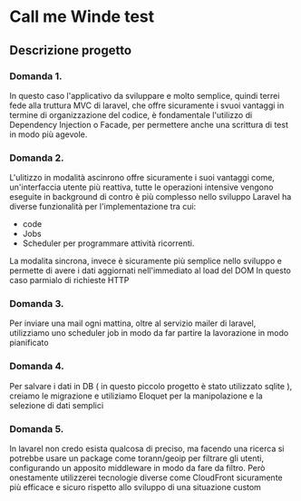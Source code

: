 # Call me Winde test

## Descrizione progetto

### Domanda 1.
In questo caso l'applicativo da sviluppare e molto semplice, quindi terrei fede alla truttura MVC di laravel, che offre sicuramente i svuoi vantaggi in termine di organizzazione del codice, è fondamentale l'utilizzo di Dependency Injection o Facade, per permettere anche una scrittura di test in modo più agevole.

### Domanda 2.
L'ulitizzo in modalità ascinrono offre sicuramente i suoi vantaggi come, un'interfaccia utente più reattiva, tutte le operazioni intensive vengono eseguite in background di contro è più complesso nello sviluppo
Laravel ha diverse funzionalità per l'implementazione tra cui:
- code
- Jobs 
- Scheduler per programmare attività ricorrenti.

La modalita sincrona, invece è sicuramente più semplice nello sviluppo e permette di avere i dati aggiornati nell'immediato al load del DOM
In questo caso parmialo di richieste HTTP

### Domanda 3.
Per inviare una mail ogni mattina, oltre al servizio mailer di laravel, utilizziamo uno scheduler job in modo da far partire la lavorazione in modo pianificato

### Domanda 4.
Per salvare i dati in DB ( in questo piccolo progetto è stato utilizzato sqlite ), creiamo le migrazione e utiliziamo Eloquet per la manipolazione e la selezione di dati semplici

### Domanda 5.
In lavarel non credo esista qualcosa di preciso, ma facendo una ricerca si potrebbe usare un package come torann/geoip per filtrare gli utenti, configurando un apposito middleware in modo da fare da filtro.
Però onestamente utilizzerei tecnologie diverse come CloudFront sicuramente più efficace e sicuro rispetto allo sviluppo di una situazione custom





